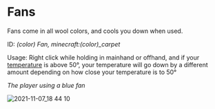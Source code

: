 # Fans

Fans come in all wool colors, and cools you down when used.

ID: *(color) Fan, minecraft:(color)_carpet*

Usage: Right click while holding in mainhand or offhand, and if your [temperature](https://github.com/fishcute/ToughAsClient/blob/main/Tutorial/Stats/Temperature.md) is above 50°, your temperature will go down by a different amount depending on how close your temperature is to 50°

*The player using a blue fan*

![2021-11-07_18 44 10](https://user-images.githubusercontent.com/47741160/140666373-c0d6c3a7-52d8-4ed8-a6ea-2ae421334f38.png)
